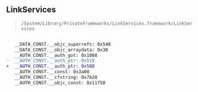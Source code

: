 ## LinkServices

> `/System/Library/PrivateFrameworks/LinkServices.framework/LinkServices`

```diff

   __DATA_CONST.__objc_superrefs: 0x548
   __DATA_CONST.__objc_arraydata: 0x30
   __AUTH_CONST.__auth_got: 0x1008
-  __AUTH_CONST.__auth_ptr: 0x518
+  __AUTH_CONST.__auth_ptr: 0x508
   __AUTH_CONST.__const: 0x3a08
   __AUTH_CONST.__cfstring: 0x7b20
   __AUTH_CONST.__objc_const: 0x11f50

```
